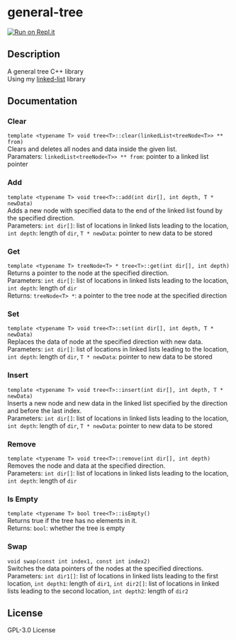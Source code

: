 # general-tree
[![Run on Repl.it](https://repl.it/badge/github/TyHil/general-tree)](https://repl.it/github/TyHil/linked-list)
## Description
A general tree C++ library  
Using my [linked-list](https://github.com/TyHil/linked-list) library  
## Documentation
### Clear
`template <typename T> void tree<T>::clear(linkedList<treeNode<T>> ** from)`  
Clears and deletes all nodes and data inside the given list.  
Paramaters: `linkedList<treeNode<T>> ** from`: pointer to a linked list pointer  
### Add
`template <typename T> void tree<T>::add(int dir[], int depth, T * newData)`  
Adds a new node with specified data to the end of the linked list found by the specified direction.  
Parameters: `int dir[]`: list of locations in linked lists leading to the location, `int depth`: length of `dir`, `T * newData`: pointer to new data to be stored  
### Get
`template <typename T> treeNode<T> * tree<T>::get(int dir[], int depth)`  
Returns a pointer to the node at the specified direction.  
Parameters: `int dir[]`: list of locations in linked lists leading to the location, `int depth`: length of `dir`  
Returns: `treeNode<T> *`: a pointer to the tree node at the specified direction  
### Set
`template <typename T> void tree<T>::set(int dir[], int depth, T * newData)`  
Replaces the data of node at the specified direction with new data.  
Parameters: `int dir[]`: list of locations in linked lists leading to the location, `int depth`: length of `dir`, `T * newData`: pointer to new data to be stored  
### Insert
`template <typename T> void tree<T>::insert(int dir[], int depth, T * newData)`  
Inserts a new node and new data in the linked list specified by the direction and before the last index.  
Parameters: `int dir[]`: list of locations in linked lists leading to the location, `int depth`: length of `dir`, `T * newData`: pointer to new data to be stored  
### Remove
`template <typename T> void tree<T>::remove(int dir[], int depth)`  
Removes the node and data at the specified direction.  
Parameters: `int dir[]`: list of locations in linked lists leading to the location, `int depth`: length of `dir`  
### Is Empty
`template <typename T> bool tree<T>::isEmpty()`  
Returns true if the tree has no elements in it.  
Returns: `bool`: whether the tree is empty  
### Swap
`void swap(const int index1, const int index2)`  
Switches the data pointers of the nodes at the specified directions.  
Parameters: `int dir1[]`: list of locations in linked lists leading to the first location, `int depth1`: length of `dir1`, `int dir2[]`: list of locations in linked lists leading to the second location, `int depth2`: length of `dir2`  
## License
GPL-3.0 License
